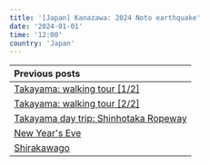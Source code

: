 ```yaml
---
title: '[Japan] Kanazawa: 2024 Noto earthquake'
date: '2024-01-01'
time: '12:00'
country: 'Japan'
---
```


| Previous posts |
| :---           |
| [Takayama: walking tour [1/2]](./takayama-walking-tour-1) |
| [Takayama: walking tour [2/2]](./takayama-walking-tour-2) |
| [Takayama day trip: Shinhotaka Ropeway](./shinhotaka-ropeway) |
| [New Year's Eve](./new-years-eve) |
| [Shirakawago](./shirakawago) |
